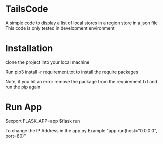 # TailsCode

A simple code to display a list of local stores in a region store in a json file
This code is only tested in development environment 

# Installation

clone the project into your local machine

Run pip3 install -r requirement.txt to install the require packages

Note, if you hit an error remove the package from the requirement.txt
and run the pip again

# Run App
$export FLASK_APP=app
$flask run

To change the IP Address in the app.py
Example "app.run(host="0.0.0.0", port=80)"
